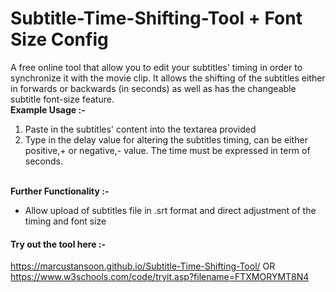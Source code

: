 # Subtitle-Time-Shifting-Tool + Font Size Config
A free online tool that allow you to edit your subtitles' timing in order to synchronize it with the movie clip. It allows the shifting of the subtitles either in forwards or backwards (in seconds) as well as has the changeable subtitle font-size feature.
<br>**Example Usage :-**
1. Paste in the subtitles' content into the textarea provided
2. Type in the delay value for altering the subtitles timing, can be either positive,+ or negative,- value. The time must be expressed in term of seconds.

<br>**Further Functionality :-**
- Allow upload of subtitles file in .srt format and direct adjustment of the timing and font size

#### Try out the tool here :-
https://marcustansoon.github.io/Subtitle-Time-Shifting-Tool/
OR
https://www.w3schools.com/code/tryit.asp?filename=FTXMORYMT8N4
